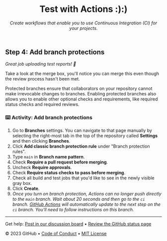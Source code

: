 <header>

<!--
  <<< Author notes: Course header >>>
  Include a 1280×640 image, course title in sentence case, and a concise description in emphasis.
  In your repository settings: enable template repository, add your 1280×640 social image, auto delete head branches.
  Add your open source license, GitHub uses MIT license.
-->

# Test with Actions :):)

_Create workflows that enable you to use Continuous Integration (CI) for your projects._

</header>

<!--
  <<< Author notes: Step 4 >>>
  Start this step by acknowledging the previous step.
  Define terms and link to docs.github.com.
-->

## Step 4: Add branch protections

_Great job uploading test reports! :partying_face:_

Take a look at the merge box, you'll notice you can merge this even though the review process hasn't been met.

Protected branches ensure that collaborators on your repository cannot make irrevocable changes to branches. Enabling protected branches also allows you to enable other optional checks and requirements, like required status checks and required reviews.

### :keyboard: Activity: Add branch protections

1. Go to **Branches** settings. You can navigate to that page manually by selecting the right-most tab in the top of the repository called **Settings** and then clicking **Branches**.
1. Click **Add classic branch protection rule** under "Branch protection rules".
1. Type `main` in **Branch name pattern**.
1. Check **Require a pull request before merging**.
1. Uncheck **Require approvals**.
1. Check **Require status checks to pass before merging**.
1. Check all build and test jobs that you'd like to see in the newly visible gray box.
1. Click **Create**.
1. _Once you turn on branch protection, Actions can no longer push directly to the `main` branch. Wait about 20 seconds and then go to the `ci` branch. [GitHub Actions](https://docs.github.com/actions) will automatically update to the next step on the `ci` branch. You'll need to follow instructions on this branch._

<footer>

<!--
  <<< Author notes: Footer >>>
  Add a link to get support, GitHub status page, code of conduct, license link.
-->

---

Get help: [Post in our discussion board](https://github.com/orgs/skills/discussions/categories/test-with-actions) &bull; [Review the GitHub status page](https://www.githubstatus.com/)

&copy; 2023 GitHub &bull; [Code of Conduct](https://www.contributor-covenant.org/version/2/1/code_of_conduct/code_of_conduct.md) &bull; [MIT License](https://gh.io/mit)

</footer>
